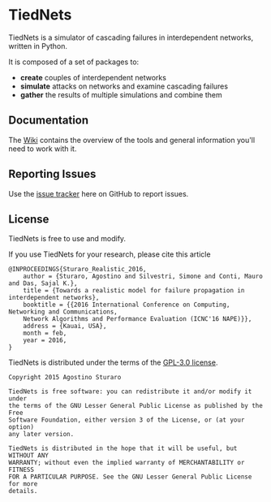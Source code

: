 # TiedNets
TiedNets is a simulator of cascading failures in interdependent networks, written in Python.

It is composed of a set of packages to:

* **create** couples of interdependent networks
* **simulate** attacks on networks and examine cascading failures
* **gather** the results of multiple simulations and combine them

## Documentation
The [Wiki](https://github.com/AgostinoSturaro/TiedNets/wiki) contains the overview of the tools and general information you'll need to work with it.

## Reporting Issues
Use the [issue tracker](https://github.com/AgostinoSturaro/TiedNets/issues) here on GitHub to report issues.

## License
TiedNets is free to use and modify.

If you use TiedNets for your research, please cite this article

```TeX
@INPROCEEDINGS{Sturaro_Realistic_2016,
    author = {Sturaro, Agostino and Silvestri, Simone and Conti, Mauro and Das, Sajal K.},
    title = {Towards a realistic model for failure propagation in interdependent networks},
    booktitle = {{2016 International Conference on Computing, Networking and Communications,
    Network Algorithms and Performance Evaluation (ICNC'16 NAPE)}},
    address = {Kauai, USA},
    month = feb,
    year = 2016,
}
```

TiedNets is distributed under the terms of the [GPL-3.0 license](https://www.tldrlegal.com/l/gpl-3.0).

```Txt
Copyright 2015 Agostino Sturaro

TiedNets is free software: you can redistribute it and/or modify it under
the terms of the GNU Lesser General Public License as published by the Free
Software Foundation, either version 3 of the License, or (at your option)
any later version.                                                          

TiedNets is distributed in the hope that it will be useful, but WITHOUT ANY
WARRANTY; without even the implied warranty of MERCHANTABILITY or FITNESS
FOR A PARTICULAR PURPOSE. See the GNU Lesser General Public License for more
details.
```
